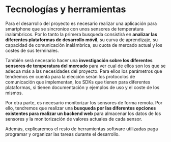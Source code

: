 # Tecnologías y herramientas

Para el desarrollo del proyecto es necesario realizar una aplicación para smartphone que se sincronice con unos sensores de temperatura inalámbricos. Por lo tanto la primera busqueda consistirá en **analizar las diferentes plataformas de desarrollo móvil**, su curva de aprendizaje, su capacidad de comunicación inalámbrica, su cuota de mercado actual y los costes de sus terminales.

También será necesario hacer una **investigación sobre los diferentes sensores de temperatura del mercado** para ver cual de ellos son los que se adecua más a las necesidades del proyecto. Para ellos los parámetros que tendremos en cuenta para la elección serán los protocolos de comunicación que implementan, los SDKs que tienen para diferentes plataformas, si tienen documentación y ejemplos de uso y el coste de los mismos.

Por otra parte, es necesario monitorizar los sensores de forma remota. Por ello, tendremos que realizar una **busqueda por las diferentes opciones existentes para realizar un backend web** para almacenar los datos de los sensores y la monitorización de valores actuales de cada sensor.

Además, explicaremos el resto de herramientas software utilizadas paga programar y organizar las tareas durante el desarrollo.